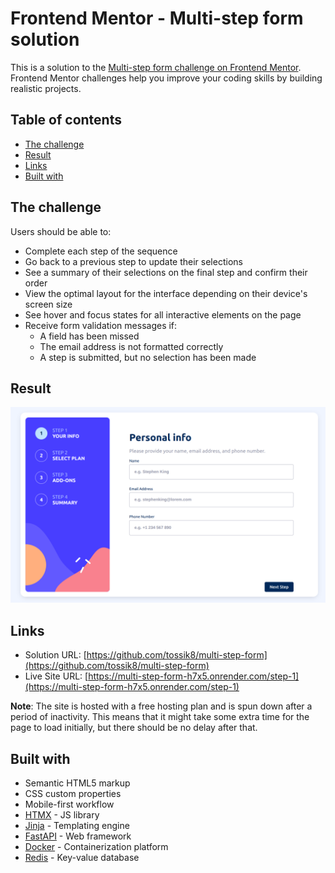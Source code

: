 # Frontend Mentor - Multi-step form solution

This is a solution to the [Multi-step form challenge on Frontend Mentor](https://www.frontendmentor.io/challenges/multistep-form-YVAnSdqQBJ). Frontend Mentor challenges help you improve your coding skills by building realistic projects. 

## Table of contents

- [The challenge](#the-challenge)
- [Result](#result)
- [Links](#links)
- [Built with](#built-with)

## The challenge

Users should be able to:

- Complete each step of the sequence
- Go back to a previous step to update their selections
- See a summary of their selections on the final step and confirm their order
- View the optimal layout for the interface depending on their device's screen size
- See hover and focus states for all interactive elements on the page
- Receive form validation messages if:
  - A field has been missed
  - The email address is not formatted correctly
  - A step is submitted, but no selection has been made

## Result

![First step of the form](first-form-step.png)

## Links

- Solution URL: [https://github.com/tossik8/multi-step-form](https://github.com/tossik8/multi-step-form)
- Live Site URL: [https://multi-step-form-h7x5.onrender.com/step-1](https://multi-step-form-h7x5.onrender.com/step-1)

**Note**: The site is hosted with a free hosting plan and is spun down after a period of inactivity. This means that it might take some extra time for the page to load initially, but there should be no delay after that. 

## Built with

- Semantic HTML5 markup
- CSS custom properties
- Mobile-first workflow
- [HTMX](https://htmx.org/) - JS library
- [Jinja](https://jinja.palletsprojects.com/) - Templating engine
- [FastAPI](https://fastapi.tiangolo.com/) - Web framework
- [Docker](https://www.docker.com/) - Containerization platform
- [Redis](https://redis.io/) - Key-value database